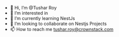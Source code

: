 - 👋 Hi, I’m @Tushar Roy
- 👀 I’m interested in 
- 🌱 I’m currently learning NestJs
- 💞️ I’m looking to collaborate on Nestjs Projects
- 📫 How to reach me tushar.roy@crownstack.com

<!---
TushaRoy/TushaRoy is a ✨ special ✨ repository because its `README.md` (this file) appears on your GitHub profile.
You can click the Preview link to take a look at your changes.
--->

